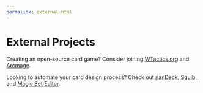 ```yaml
---
permalink: external.html
---
```


# External Projects
 
Creating an open-source card game? Consider joining [WTactics.org](https://wtactics.org/) and [Arcmage](https://arcmage.org/).

Looking to automate your card design process? Check out [nanDeck](https://www.nandeck.com/), [Squib](https://squib.rocks/), and [Magic Set Editor](https://magicseteditor.boards.net/).

